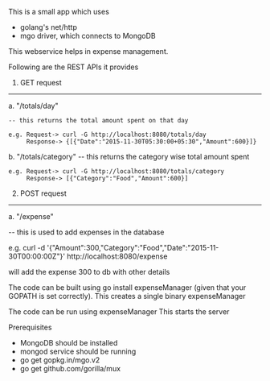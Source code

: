 This is a small app which uses
 - golang's net/http
 - mgo driver, which connects to MongoDB

This webservice helps in expense management.

Following are the REST APIs it provides

1. GET request
-----------
a. "/totals/day"

    -- this returns the total amount spent on that day

    e.g. Request-> curl -G http://localhost:8080/totals/day
         Response-> {[{"Date":"2015-11-30T05:30:00+05:30","Amount":600}]}

b. "/totals/category"
    -- this returns the category wise total amount spent

    e.g. Request-> curl -G http://localhost:8080/totals/category
         Response-> [{"Category":"Food","Amount":600}]

2. POST request
---------------
 a. "/expense"

   -- this is used to add expenses in the database

   e.g. curl -d '{"Amount":300,"Category":"Food","Date":"2015-11-30T00:00:00Z"}' http://localhost:8080/expense

  will add the expense 300 to db with other details


The code can be built using
 go install expenseManager (given that your GOPATH is set correctly). This
creates a single binary expenseManager

The code can be run using
 expenseManager
This starts the server


Prerequisites
 - MongoDB should be installed
 - mongod service should be running
 - go get gopkg.in/mgo.v2
 - go get github.com/gorilla/mux
